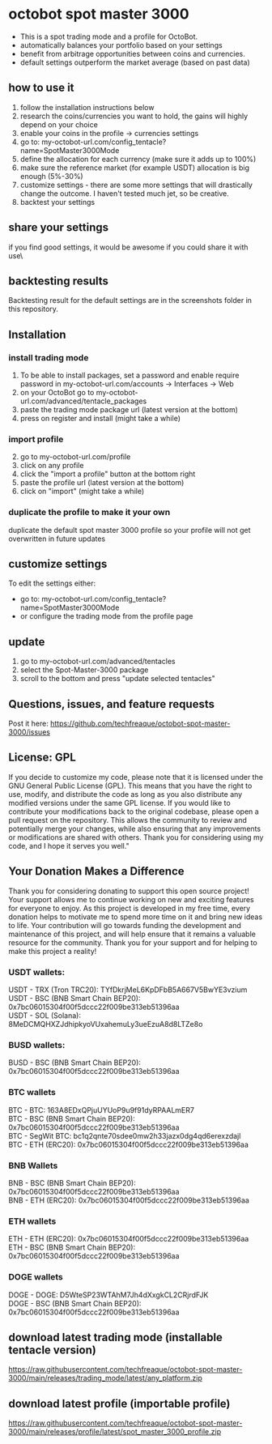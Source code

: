 # octobot spot master 3000
- This is a spot trading mode and a profile for OctoBot.
- automatically balances your portfolio based on your settings
- benefit from arbitrage opportunities between coins and currencies.
- default settings outperform the market average (based on past data)

## how to use it
1. follow the installation instructions below
2. research the coins/currencies you want to hold, the gains will highly depend on your choice
2. enable your coins in the profile -> currencies settings
3. go to: my-octobot-url.com/config_tentacle?name=SpotMaster3000Mode
4. define the allocation for each currency (make sure it adds up to 100%) 
5. make sure the reference market (for example USDT) allocation is big enough (5%-30%)
6. customize settings - there are some more settings that will drastically change the outcome. I haven't tested much jet, so be creative.
7. backtest your settings 

## share your settings
if you find good settings, it would be awesome if you could share it with use\




## backtesting results
Backtesting result for the default settings are in the screenshots folder in this repository.

## Installation
### install trading mode
1. To be able to install packages, set a password and enable require password in my-octobot-url.com/accounts -> Interfaces -> Web
1.  on your OctoBot go to my-octobot-url.com/advanced/tentacle_packages
2. paste the trading mode package url (latest version at the bottom)
3. press on register and install (might take a while)

### import profile
2. go to my-octobot-url.com/profile
3. click on any profile
4. click the "import a profile" button at the bottom right
5. paste the profile url (latest version at the bottom) 
6. click on "import" (might take a while)

### duplicate the profile to make it your own
duplicate the default spot master 3000 profile so your profile will not get overwritten in future updates

## customize settings
To edit the settings either:
- go to: my-octobot-url.com/config_tentacle?name=SpotMaster3000Mode
- or configure the trading mode from the profile page

## update
1. go to my-octobot-url.com/advanced/tentacles
2. select the Spot-Master-3000 package
3. scroll to the bottom and press "update selected tentacles"



## Questions, issues, and feature requests
Post it here: https://github.com/techfreaque/octobot-spot-master-3000/issues

## License: GPL
If you decide to customize my code, please note that it is licensed under the GNU General Public License (GPL). This means that you have the right to use, modify, and distribute the code as long as you also distribute any modified versions under the same GPL license. If you would like to contribute your modifications back to the original codebase, please open a pull request on the repository. This allows the community to review and potentially merge your changes, while also ensuring that any improvements or modifications are shared with others. Thank you for considering using my code, and I hope it serves you well."

## Your Donation Makes a Difference
Thank you for considering donating to support this open source project! Your support allows me to continue working on new and exciting features for everyone to enjoy. As this project is developed in my free time, every donation helps to motivate me to spend more time on it and bring new ideas to life. Your contribution will go towards funding the development and maintenance of this project, and will help ensure that it remains a valuable resource for the community. Thank you for your support and for helping to make this project a reality!

### USDT wallets:
USDT - TRX (Tron TRC20): TYfDkrjMeL6KpDFbB5A667V5BwYE3vzium\
USDT - BSC (BNB Smart Chain BEP20): 0x7bc06015304f00f5dccc22f009be313eb51396aa\
USDT - SOL (Solana): 8MeDCMQHXZJdhipkyoVUxahemuLy3ueEzuA8d8LTZe8o

### BUSD wallets:
BUSD - BSC (BNB Smart Chain BEP20): 0x7bc06015304f00f5dccc22f009be313eb51396aa

### BTC wallets
BTC - BTC: 163A8EDxQPjuUYUoP9u9f91dyRPAALmER7\
BTC - BSC (BNB Smart Chain BEP20): 0x7bc06015304f00f5dccc22f009be313eb51396aa\
BTC - SegWit BTC: bc1q2qnte70sdee0mw2h33jazx0dg4qd6erexzdajl\
BTC - ETH (ERC20): 0x7bc06015304f00f5dccc22f009be313eb51396aa

### BNB Wallets
BNB - BSC (BNB Smart Chain BEP20): 0x7bc06015304f00f5dccc22f009be313eb51396aa\
BNB - ETH (ERC20): 0x7bc06015304f00f5dccc22f009be313eb51396aa

### ETH wallets
ETH - ETH (ERC20): 0x7bc06015304f00f5dccc22f009be313eb51396aa
ETH - BSC (BNB Smart Chain BEP20): 0x7bc06015304f00f5dccc22f009be313eb51396aa

### DOGE wallets
DOGE - DOGE: D5WteSP23WTAhM7Jh4dXxgkCL2CRjrdFJK\
DOGE - BSC (BNB Smart Chain BEP20): 0x7bc06015304f00f5dccc22f009be313eb51396aa

## download latest trading mode (installable tentacle version)
https://raw.githubusercontent.com/techfreaque/octobot-spot-master-3000/main/releases/trading_mode/latest/any_platform.zip


## download latest profile (importable profile)
https://raw.githubusercontent.com/techfreaque/octobot-spot-master-3000/main/releases/profile/latest/spot_master_3000_profile.zip
